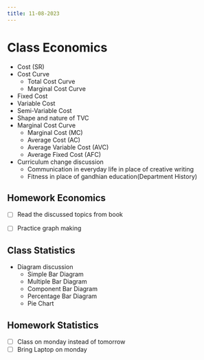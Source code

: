 ```yaml
---
title: 11-08-2023
---
```


# Class Economics
- Cost (SR)
- Cost Curve
	- Total Cost Curve
	- Marginal Cost Curve
- Fixed Cost
- Variable Cost
- Semi-Variable Cost
- Shape and nature of TVC
- Marginal Cost Curve
	- Marginal Cost (MC)
	- Average Cost (AC)
	- Average Variable Cost (AVC)
	- Average Fixed Cost (AFC)
- Curriculum change discussion
	- Communication in everyday life in place of creative writing
	- Fitness in place of gandhian education(Department History)


## Homework Economics
- [ ] Read the discussed topics from book
- [ ] Practice graph making


## Class Statistics
- Diagram discussion
	- Simple Bar Diagram
	- Multiple Bar Diagram
	- Component Bar Diagram
	- Percentage Bar Diagram
	- Pie Chart

## Homework Statistics
- [ ] Class on monday instead of tomorrow
- [ ] Bring Laptop on monday
